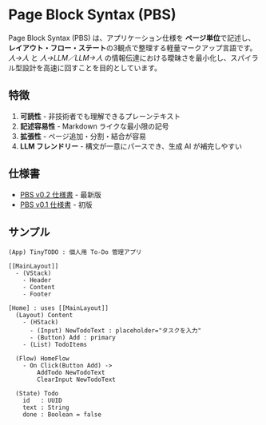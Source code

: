 # Page Block Syntax (PBS)

Page Block Syntax (PBS) は、アプリケーション仕様を **ページ単位**で記述し、**レイアウト・フロー・ステート**の3観点で整理する軽量マークアップ言語です。*人→人* と *人→LLM／LLM→人* の情報伝達における曖昧さを最小化し、スパイラル型設計を高速に回すことを目的としています。

## 特徴

1. **可読性** - 非技術者でも理解できるプレーンテキスト
2. **記述容易性** - Markdown ライクな最小限の記号
3. **拡張性** - ページ追加・分割・結合が容易
4. **LLM フレンドリー** - 構文が一意にパースでき、生成 AI が補完しやすい

## 仕様書

- [PBS v0.2 仕様書](spec/v0.2/index.md) - 最新版
- [PBS v0.1 仕様書](spec/v0.1/index.md) - 初版

## サンプル

```pbs
(App) TinyTODO : 個人用 To-Do 管理アプリ

[[MainLayout]]
  - (VStack)
    - Header
    - Content
    - Footer

[Home] : uses [[MainLayout]]
  (Layout) Content
    - (HStack)
      - (Input) NewTodoText : placeholder="タスクを入力"
      - (Button) Add : primary
    - (List) TodoItems

  (Flow) HomeFlow
    - On Click(Button Add) ->
        AddTodo NewTodoText
        ClearInput NewTodoText

  (State) Todo
    id   : UUID
    text : String
    done : Boolean = false
